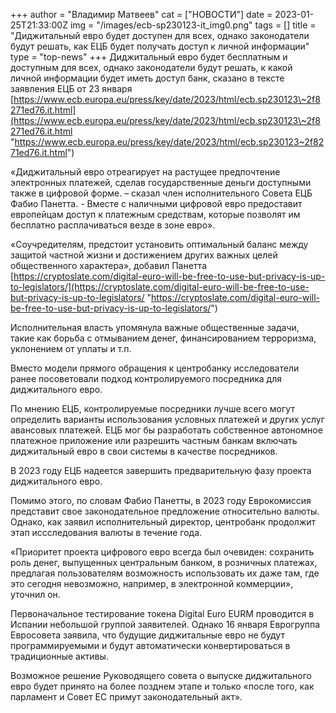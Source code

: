 +++
author = "Владимир Матвеев"
cat = ["НОВОСТИ"]
date = 2023-01-25T21:33:00Z
img = "/images/ecb-sp230123-it_img0.png"
tags = []
title = "Диджитальный евро будет доступен для всех, однако законодатели будут решать, как ЕЦБ будет получать доступ к личной информации"
type = "top-news"
+++
Диджитальный евро будет бесплатным и доступным для всех, однако законодатели будут решать, к какой личной информации будет иметь доступ банк, сказано в тексте заявления ЕЦБ от 23 января  [https://www.ecb.europa.eu/press/key/date/2023/html/ecb.sp230123\~2f8271ed76.it.html](https://www.ecb.europa.eu/press/key/date/2023/html/ecb.sp230123\~2f8271ed76.it.html "https://www.ecb.europa.eu/press/key/date/2023/html/ecb.sp230123~2f8271ed76.it.html")

«Диджитальный евро отреагирует на растущее предпочтение электронных платежей, сделав государственные деньги доступными также в цифровой форме. – сказал член исполнительного Совета ЕЦБ Фабио Панетта. - Вместе с наличными цифровой евро предоставит европейцам доступ к платежным средствам, которые позволят им бесплатно расплачиваться везде в зоне евро».

«Соучредителям, предстоит установить оптимальный баланс между защитой частной жизни и достижением других важных целей общественного характера», добавил Панетта [https://cryptoslate.com/digital-euro-will-be-free-to-use-but-privacy-is-up-to-legislators/](https://cryptoslate.com/digital-euro-will-be-free-to-use-but-privacy-is-up-to-legislators/ "https://cryptoslate.com/digital-euro-will-be-free-to-use-but-privacy-is-up-to-legislators/")

Исполнительная власть упомянула важные общественные задачи, такие как борьба с отмыванием денег, финансированием терроризма, уклонением от уплаты и т.п.

Вместо модели прямого обращения к центробанку исследователи ранее посоветовали подход контролируемого посредника для диджитального евро.

По мнению ЕЦБ, контролируемые посредники лучше всего могут определить варианты использования условных платежей и других услуг авансовых платежей. ЕЦБ мог бы разработать собственное автономное платежное приложение или разрешить частным банкам включать диджитальный  евро в свои системы в качестве посредников.

В 2023 году ЕЦБ надеется завершить предварительную фазу проекта диджитального евро.

Помимо этого, по словам Фабио Панетты, в 2023 году Еврокомиссия представит свое законодательное предложение относительно валюты. Однако, как заявил исполнительный директор, центробанк продолжит этап иссследования валюты в течение года. 

«Приоритет проекта цифрового евро всегда был очевиден: сохранить роль денег, выпущенных центральным банком, в розничных платежах, предлагая пользователям возможность использовать их даже там, где это сегодня невозможно, например, в электронной коммерции», уточнил он.

Первоначальное тестирование токена Digital Euro EURM проводится в Испании небольшой группой заявителей. Однако 16 января Еврогруппа Евросовета заявила, что будущие диджитальные евро не будут программируемыми и будут автоматически конвертироваться в традиционные активы.

Возможное решение Руководящего совета о выпуске диджитального евро будет принято на более позднем этапе и только «после того, как парламент и Совет ЕС примут законодательный акт».